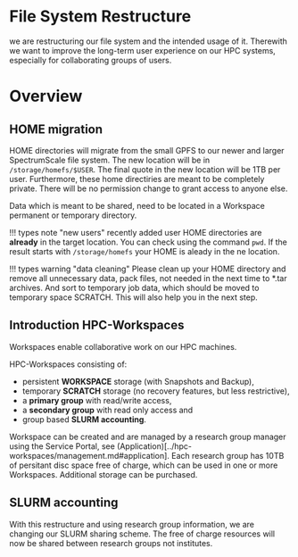 # File System Restructure

we are restructuring our file system and the intended usage of it. Therewith we want to improve the long-term user experience on our HPC systems, especially for collaborating groups of users. 

# Overview
## HOME migration
HOME directories will migrate from the small GPFS to our newer and larger SpectrumScale file system. The new location will be in `/storage/homefs/$USER`. The final quote in the new location will be 1TB per user. Furthermore, these home directiries are meant to be completely private. There will be no permission change to grant access to anyone else. 

Data which is meant to be shared, need to be located in a Workspace permanent or temporary directory. 

!!! types note "new users"
    recently added user HOME directories are **already** in the target location. You can check using the command `pwd`. If the result starts with `/storage/homefs` your HOME is aleady in the ne location.


!!! types warning "data cleaning"
    Please clean up your HOME directory and remove all unnecessary data, pack files, not needed in the next time to *.tar archives. And sort to temporary job data, which should be moved to temporary space SCRATCH. This will also help you in the next step.

## Introduction HPC-Workspaces 
Workspaces enable collaborative work on our HPC machines. 

HPC-Workspaces consisting of:
 - persistent **WORKSPACE** storage (with Snapshots and Backup), 
 - temporary **SCRATCH** storage (no recovery features, but less restrictive), 
 - a **primary group** with read/write access, 
 - a **secondary group** with read only access and 
 - group based **SLURM accounting**. 

Workspace can be created and are managed by a research group manager using the Service Portal, see (Application)[../hpc-workspaces/management.md#application].
Each research group has 10TB of persitant disc space free of charge, which can be used in one or more Workspaces. Additional storage can be purchased. 

## SLURM accounting
With this restructure and using research group information, we are changing our SLURM sharing scheme. 
The free of charge resources will now be shared between research groups not institutes. 


